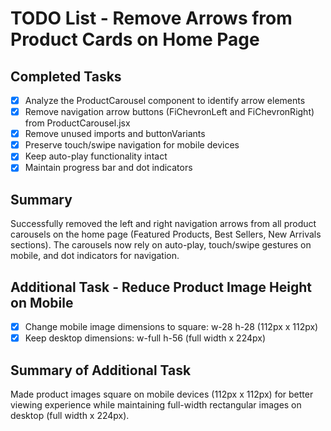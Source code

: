 # TODO List - Remove Arrows from Product Cards on Home Page

## Completed Tasks
- [x] Analyze the ProductCarousel component to identify arrow elements
- [x] Remove navigation arrow buttons (FiChevronLeft and FiChevronRight) from ProductCarousel.jsx
- [x] Remove unused imports and buttonVariants
- [x] Preserve touch/swipe navigation for mobile devices
- [x] Keep auto-play functionality intact
- [x] Maintain progress bar and dot indicators

## Summary
Successfully removed the left and right navigation arrows from all product carousels on the home page (Featured Products, Best Sellers, New Arrivals sections). The carousels now rely on auto-play, touch/swipe gestures on mobile, and dot indicators for navigation.

## Additional Task - Reduce Product Image Height on Mobile
- [x] Change mobile image dimensions to square: w-28 h-28 (112px x 112px)
- [x] Keep desktop dimensions: w-full h-56 (full width x 224px)

## Summary of Additional Task
Made product images square on mobile devices (112px x 112px) for better viewing experience while maintaining full-width rectangular images on desktop (full width x 224px).
